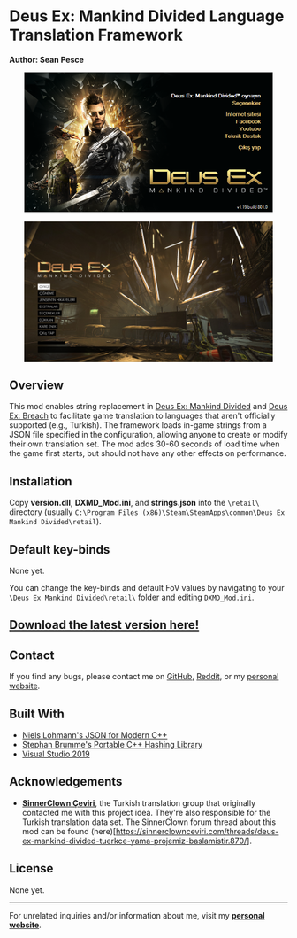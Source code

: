 # Deus Ex: Mankind Divided Language Translation Framework  
**Author: Sean Pesce**  

<p align="center">
<img align="center" title="Example Turkish translation (pre-alpha screenshot)" src="https://github.com/SeanPesce/DXMD-Translations/blob/master/image/launcher_tr.png?raw=true" alt="Example Turkish translation (pre-alpha screenshot)" width="450px">
<br><br>
<img align="center" title="Example Turkish translation (pre-alpha screenshot)" src="https://github.com/SeanPesce/DXMD-Translations/blob/master/image/main_menu_tr.jpg?raw=true" alt="Example Turkish translation (pre-alpha screenshot)" width="450px">
</p>  


## Overview  
This mod enables string replacement in [Deus Ex: Mankind Divided](http://store.steampowered.com/app/337000) and [Deus Ex: Breach](http://store.steampowered.com/app/555450) to facilitate game translation to languages that aren't officially supported (e.g., Turkish). The framework loads in-game strings from a JSON file specified in the configuration, allowing anyone to create or modify their own translation set. The mod adds 30-60 seconds of load time when the game first starts, but should not have any other effects on performance.  

## Installation  
Copy **version.dll**, **DXMD_Mod.ini**, and **strings.json** into the `\retail\` directory (usually `C:\Program Files (x86)\Steam\SteamApps\common\Deus Ex Mankind Divided\retail`).  


## Default key-binds  
None yet.
  
You can change the key-binds and default FoV values by navigating to your `\Deus Ex Mankind Divided\retail\` folder and editing `DXMD_Mod.ini`.  

## **[Download the latest version here!](https://github.com/SeanPesce/DXMD-Translations/releases)**  


## Contact  
If you find any bugs, please contact me on [GitHub](https://github.com/SeanPesce/DXMD-Translations/issues/new), [Reddit](https://www.reddit.com/u/SeanPesce), or my [personal website](https://SeanPesce.github.io).  


## Built With  
 * [Niels Lohmann's JSON for Modern C++](https://github.com/nlohmann/json)  
 * [Stephan Brumme's Portable C++ Hashing Library](https://github.com/stbrumme/hash-library)  
 * [Visual Studio 2019](https://visualstudio.microsoft.com/downloads/)  


## Acknowledgements  
 * **[SinnerClown Çeviri](https://sinnerclownceviri.com/)**, the Turkish translation group that originally contacted me with this project idea. They're also responsible for the Turkish translation data set. The SinnerClown forum thread about this mod can be found (here)[https://sinnerclownceviri.com/threads/deus-ex-mankind-divided-tuerkce-yama-projemiz-baslamistir.870/].  


## License  
None yet.


---------------------------------------------

For unrelated inquiries and/or information about me, visit my **[personal website](https://SeanPesce.github.io)**.  

